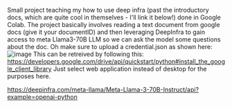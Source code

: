 Small project teaching my how to use deep infra (past the introductory docs, which are quite cool in themselves - I'll link it below!) done in Google Colab. 
The project basically involves reading a text document from google docs (give it your documentID) and then leveraging DeepInfra to gain access to meta Llama3-70B LLM so we can ask the model some questions about the doc.
Oh make sure to upload a credential.json as shown here: ![image](https://github.com/zmblog/DeepInfraDemo/assets/60574742/f7459d74-28f4-45a8-b2a0-11a2cfcce47b)
This can be retreived by following this: https://developers.google.com/drive/api/quickstart/python#install_the_google_client_library
Just select web application instead of desktop for the purposes here.

https://deepinfra.com/meta-llama/Meta-Llama-3-70B-Instruct/api?example=openai-python
